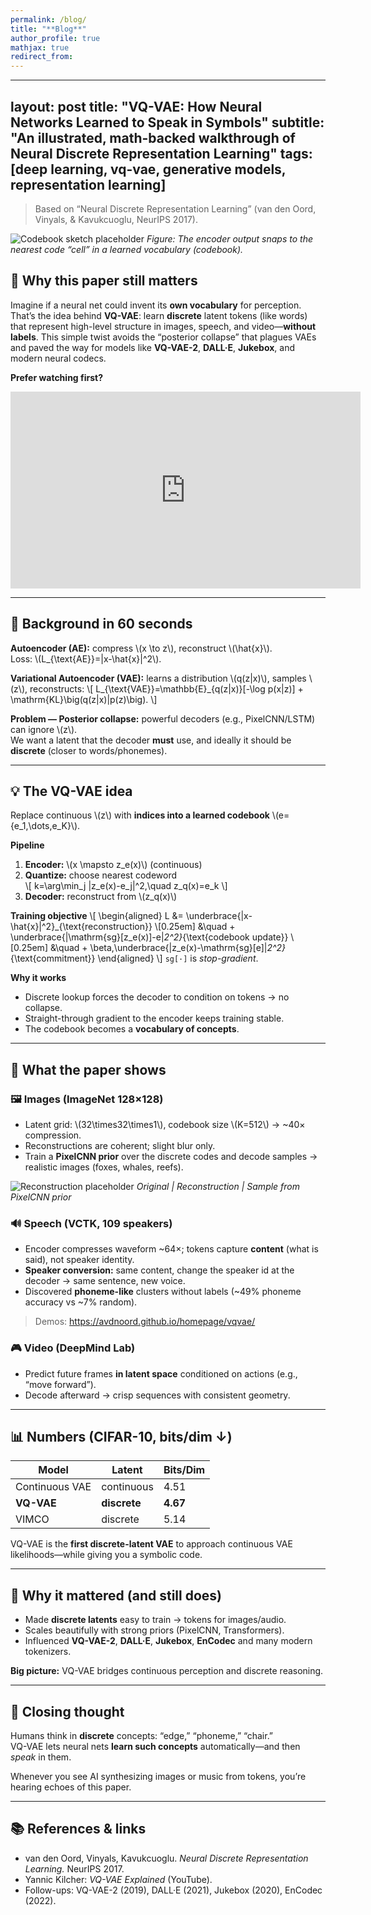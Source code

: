 ```yaml
---
permalink: /blog/
title: "**Blog**"
author_profile: true
mathjax: true
redirect_from: 
---
```

---
layout: post
title: "VQ-VAE: How Neural Networks Learned to Speak in Symbols"
subtitle: "An illustrated, math-backed walkthrough of Neural Discrete Representation Learning"
tags: [deep learning, vq-vae, generative models, representation learning]
---

> Based on “Neural Discrete Representation Learning” (van den Oord, Vinyals, & Kavukcuoglu, NeurIPS 2017).

![Codebook sketch placeholder](/assets/vq-vae/codebook-grid.png)
*Figure: The encoder output snaps to the nearest code “cell” in a learned vocabulary (codebook).*

## 🌟 Why this paper still matters
Imagine if a neural net could invent its **own vocabulary** for perception. That’s the idea behind **VQ-VAE**: learn **discrete** latent tokens (like words) that represent high-level structure in images, speech, and video—**without labels**. This simple twist avoids the “posterior collapse” that plagues VAEs and paved the way for models like **VQ-VAE-2**, **DALL·E**, **Jukebox**, and modern neural codecs.

**Prefer watching first?**  
<iframe width="560" height="315" src="https://www.youtube.com/embed/VZFVUrYcig0" title="VQ-VAE Explained" frameborder="0" allowfullscreen></iframe>

---

## 🧱 Background in 60 seconds
**Autoencoder (AE):** compress \\(x \to z\\), reconstruct \\(\hat{x}\\).  
Loss: \\(L_{\text{AE}}=\|x-\hat{x}\|^2\\).

**Variational Autoencoder (VAE):** learns a distribution \\(q(z|x)\\), samples \\(z\\), reconstructs:
\\[
L_{\text{VAE}}=\mathbb{E}_{q(z|x)}[-\log p(x|z)] + \mathrm{KL}\big(q(z|x)\|p(z)\big).
\\]

**Problem — Posterior collapse:** powerful decoders (e.g., PixelCNN/LSTM) can ignore \\(z\\).  
We want a latent that the decoder **must** use, and ideally it should be **discrete** (closer to words/phonemes).

---

## 💡 The VQ-VAE idea
Replace continuous \\(z\\) with **indices into a learned codebook** \\(e=\{e_1,\dots,e_K\}\\).

**Pipeline**
1) **Encoder:** \\(x \mapsto z_e(x)\\) (continuous)  
2) **Quantize:** choose nearest codeword  
\\[
k=\arg\min_j \|z_e(x)-e_j\|^2,\quad z_q(x)=e_k
\\]
3) **Decoder:** reconstruct from \\(z_q(x)\\)


**Training objective**
\\[
\begin{aligned}
L &= \underbrace{\|x-\hat{x}\|^2}_{\text{reconstruction}} \\[0.25em]
  &\quad + \underbrace{\|\mathrm{sg}[z_e(x)]-e\|_2^2}_{\text{codebook update}} \\[0.25em]
  &\quad + \beta\,\underbrace{\|z_e(x)-\mathrm{sg}[e]\|_2^2}_{\text{commitment}}
\end{aligned}
\\]
`sg[·]` is *stop-gradient*.

**Why it works**
- Discrete lookup forces the decoder to condition on tokens → no collapse.  
- Straight-through gradient to the encoder keeps training stable.  
- The codebook becomes a **vocabulary of concepts**.

---

## 🧪 What the paper shows

### 🖼 Images (ImageNet 128×128)
- Latent grid: \\(32\times32\times1\\), codebook size \\(K=512\\) → ~40× compression.
- Reconstructions are coherent; slight blur only.
- Train a **PixelCNN prior** over the discrete codes and decode samples → realistic images (foxes, whales, reefs).

![Reconstruction placeholder](/assets/vq-vae/reconstruction-triptych.png)
*Original | Reconstruction | Sample from PixelCNN prior*

### 🔊 Speech (VCTK, 109 speakers)
- Encoder compresses waveform ~64×; tokens capture **content** (what is said), not speaker identity.
- **Speaker conversion:** same content, change the speaker id at the decoder → same sentence, new voice.
- Discovered **phoneme-like** clusters without labels (~49% phoneme accuracy vs ~7% random).

> Demos: <https://avdnoord.github.io/homepage/vqvae/>

### 🎮 Video (DeepMind Lab)
- Predict future frames **in latent space** conditioned on actions (e.g., “move forward”).
- Decode afterward → crisp sequences with consistent geometry.

---

## 📊 Numbers (CIFAR-10, bits/dim ↓)
| Model          | Latent      | Bits/Dim |
|----------------|-------------|----------|
| Continuous VAE | continuous  | 4.51     |
| **VQ-VAE**     | **discrete**| **4.67** |
| VIMCO          | discrete    | 5.14     |

VQ-VAE is the **first discrete-latent VAE** to approach continuous VAE likelihoods—while giving you a symbolic code.

---

## 🧭 Why it mattered (and still does)
- Made **discrete latents** easy to train → tokens for images/audio.
- Scales beautifully with strong priors (PixelCNN, Transformers).
- Influenced **VQ-VAE-2**, **DALL·E**, **Jukebox**, **EnCodec** and many modern tokenizers.

**Big picture:** VQ-VAE bridges continuous perception and discrete reasoning.

---

## 🧠 Closing thought
Humans think in **discrete** concepts: “edge,” “phoneme,” “chair.”  
VQ-VAE lets neural nets **learn such concepts** automatically—and then *speak* in them.

Whenever you see AI synthesizing images or music from tokens, you’re hearing echoes of this paper.

---

## 📚 References & links
- van den Oord, Vinyals, Kavukcuoglu. *Neural Discrete Representation Learning.* NeurIPS 2017.  
- Yannic Kilcher: *VQ-VAE Explained* (YouTube).  
- Follow-ups: VQ-VAE-2 (2019), DALL·E (2021), Jukebox (2020), EnCodec (2022).


